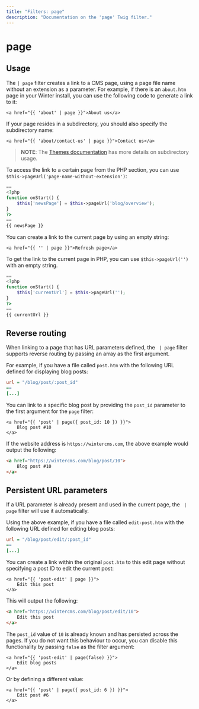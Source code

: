 ```yaml
---
title: "Filters: page"
description: "Documentation on the 'page' Twig filter."
---
```

# page

## Usage

The `| page` filter creates a link to a CMS page, using a page file name without an extension as a parameter. For example, if there is an `about.htm` page in your Winter install, you can use the following code to generate a link to it:

```twig
<a href="{{ 'about' | page }}">About us</a>
```

If your page resides in a subdirectory, you should also specify the subdirectory name:

```twig
<a href="{{ 'about/contact-us' | page }}">Contact us</a>
```

> **NOTE**: The [Themes documentation](../../docs/cms/themes#subdirectories) has more details on subdirectory usage.

To access the link to a certain page from the PHP section, you can use `$this->pageUrl('page-name-without-extension')`:

```php
==
<?php
function onStart() {
    $this['newsPage'] = $this->pageUrl('blog/overview');
}
?>
==
{{ newsPage }}
```

You can create a link to the current page by using an empty string:

```twig
<a href="{{ '' | page }}">Refresh page</a>
```

To get the link to the current page in PHP, you can use `$this->pageUrl('')` with an empty string.

```php
==
<?php
function onStart() {
    $this['currentUrl'] = $this->pageUrl('');
}
?>
==
{{ currentUrl }}
```

## Reverse routing

When linking to a page that has URL parameters defined, the ` | page` filter supports reverse routing by passing an array as the first argument.

For example, if you have a file called `post.htm` with the following URL defined for displaying blog posts:

```ini
url = "/blog/post/:post_id"
==
[...]
```

You can link to a specific blog post by providing the `post_id` parameter to the first argument for the `page` filter:

```twig
<a href="{{ 'post' | page({ post_id: 10 }) }}">
    Blog post #10
</a>
```

If the website address is `https://wintercms.com`, the above example would output the following:

```html
<a href="https://wintercms.com/blog/post/10">
    Blog post #10
</a>
```

## Persistent URL parameters

If a URL parameter is already present and used in the current page, the ` | page` filter will use it automatically.

Using the above example, if you have a file called `edit-post.htm` with the following URL defined for editing blog posts:

```ini
url = "/blog/post/edit/:post_id"
==
[...]
```

You can create a link within the original `post.htm` to this edit page without specifying a post ID to edit the current post:

```twig
<a href="{{ 'post-edit' | page }}">
    Edit this post
</a>
```

This will output the following:

```html
<a href="https://wintercms.com/blog/post/edit/10">
    Edit this post
</a>
```

The `post_id` value of `10` is already known and has persisted across the pages. If you do not want this behaviour to occur, you can disable this functionality by passing `false` as the filter argument:

```twig
<a href="{{ 'post-edit' | page(false) }}">
    Edit blog posts
</a>
```

Or by defining a different value:

```twig
<a href="{{ 'post' | page({ post_id: 6 }) }}">
    Edit post #6
</a>
```
